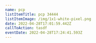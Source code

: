 ```yaml
---
name: pcp
listItemTitle: pcp 34444
listItemImage: /img/1x1-white-pixel.png
date: 2022-04-28T17:01:59.442Z
callToAction: tasdf
eventDate: 2022-04-28T17:24:41.593Z
---
```


